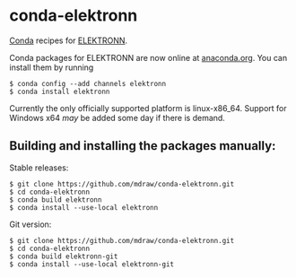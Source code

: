 # conda-elektronn
[Conda](https://github.com/conda/conda) recipes for [ELEKTRONN](https://github.com/ELEKTRONN/ELEKTRONN).

Conda packages for ELEKTRONN are now online at [anaconda.org](http://anaconda.org/elektronn/elektronn). You can install them by running

    $ conda config --add channels elektronn
    $ conda install elektronn

Currently the only officially supported platform is linux-x86_64. Support for Windows x64 *may* be added some day if there is demand.

## Building and installing the packages manually:

Stable releases:

    $ git clone https://github.com/mdraw/conda-elektronn.git
    $ cd conda-elektronn
    $ conda build elektronn
    $ conda install --use-local elektronn

Git version:

    $ git clone https://github.com/mdraw/conda-elektronn.git
    $ cd conda-elektronn
    $ conda build elektronn-git
    $ conda install --use-local elektronn-git
